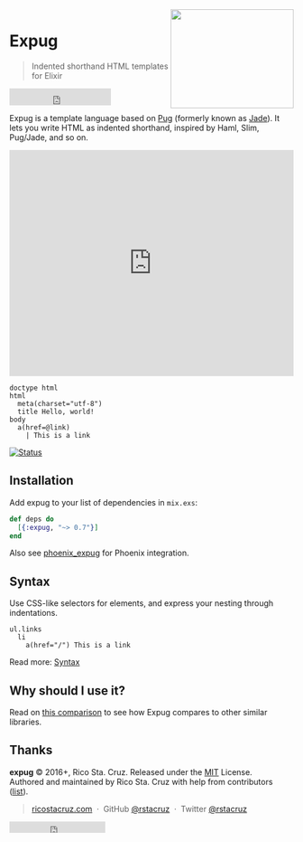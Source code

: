 <img src="https://cdn.rawgit.com/pugjs/pug-logo/eec436cee8fd9d1726d7839cbe99d1f694692c0c/SVG/pug-final-logo-_-colour-128.svg" align="right" height="175" width="218">

# Expug

> Indented shorthand HTML templates for Elixir

<p><iframe src="https://ghbtns.com/github-btn.html?user=rstacruz&repo=expug&type=star&count=true&size=large" frameborder="0" scrolling="0" width="180px" height="30px"></iframe></p>

Expug is a template language based on [Pug][] (formerly known as [Jade][]).
It lets you write HTML as indented shorthand, inspired by Haml, Slim, Pug/Jade, and so on.

<iframe src='https://try-expug.herokuapp.com/try?code=doctype%20html%0Ahtml%0A%20%20head%0A%20%20%20%20meta(charset%3D%22utf-8%22)%0A%20%20%20%20title%20Hello%0A%20%20body%0A%20%20%20%20a.button(href%3D%40link)%0A%20%20%20%20%20%20%7C%20This%20is%20a%20link' height='400' width='100%' style='border: 0'></iframe>

```jade
doctype html
html
  meta(charset="utf-8")
  title Hello, world!
body
  a(href=@link)
    | This is a link
```

[![Status](https://travis-ci.org/rstacruz/expug.svg?branch=master)](https://travis-ci.org/rstacruz/expug "See test builds")

[Pug]: http://pugjs.org/
[Jade]: http://jade-lang.com/

## Installation

Add expug to your list of dependencies in `mix.exs`:

```elixir
def deps do
  [{:expug, "~> 0.7"}]
end
```

Also see [phoenix_expug](https://github.com/rstacruz/phoenix_expug) for Phoenix integration.

## Syntax

Use CSS-like selectors for elements, and express your nesting through indentations.

```jade
ul.links
  li
    a(href="/") This is a link
```

Read more: [Syntax](https://hexdocs.pm/expug/syntax.html)

## Why should I use it?

Read on [this comparison](https://hexdocs.pm/expug/prior_art.html) to see how Expug compares to other similar libraries.

## Thanks

**expug** © 2016+, Rico Sta. Cruz. Released under the [MIT] License.<br>
Authored and maintained by Rico Sta. Cruz with help from contributors ([list][contributors]).

> [ricostacruz.com](http://ricostacruz.com) &nbsp;&middot;&nbsp;
> GitHub [@rstacruz](https://github.com/rstacruz) &nbsp;&middot;&nbsp;
> Twitter [@rstacruz](https://twitter.com/rstacruz)

[MIT]: http://mit-license.org/
[contributors]: http://github.com/rstacruz/expug/contributors

<p><iframe src="https://ghbtns.com/github-btn.html?user=rstacruz&type=follow&count=true" frameborder="0" scrolling="0" width="170px" height="20px"></iframe></p>
